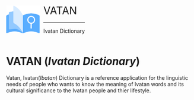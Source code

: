 <div style="display:flex;align-items:center;">
    <img src="assets/logo.png" style="height:75px">
    <div style="width:10px"></div>
    <div>
        <span style="font-size:2em">VATAN</span>
        <hr>
        <span>Ivatan Dictionary</span>
    </div>
</div>

<br>



# VATAN (*Ivatan Dictionary*) 

Vatan, Ivatan(*Ibatan*) Dictionary is a reference application for the linguistic needs of people who wants to know the meaning of Ivatan words and its cultural significance to the Ivatan people and thier lifestyle.
